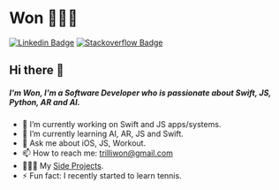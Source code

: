 

<!--
**trilliwon/trilliwon** is a ✨ _special_ ✨ repository because its `README.md` (this file) appears on your GitHub profile.
-->

# Won 👨🏻‍💻

[![Linkedin Badge](https://img.shields.io/badge/-won-blue?style=flat-square&logo=Linkedin&logoColor=white&link=https://www.linkedin.com/in/won/)](https://www.linkedin.com/in/won/)
[![Stackoverflow Badge](https://img.shields.io/badge/-Stackoverflow-4CA143?style=flat-square&logo=Stackoverflow&logoColor=white&link=https://stackoverflow.com/users/8813422/won)](https://stackoverflow.com/users/8813422/won)

## Hi there 👋
##### I'm Won, I'm a Software Developer who is passionate about Swift, JS, Python, AR and AI.

- 🔭 I’m currently working on Swift and JS apps/systems.
- 🌱 I’m currently learning AI, AR, JS and Swift.
- 💬 Ask me about iOS, JS, Workout.
- 📫 How to reach me: trilliwon@gmail.com
- 👨🏻‍💻 My [Side Projects](https://apps.apple.com/tt/developer/won-jo/id1050731374).
- ⚡ Fun fact: I recently started to learn tennis.
